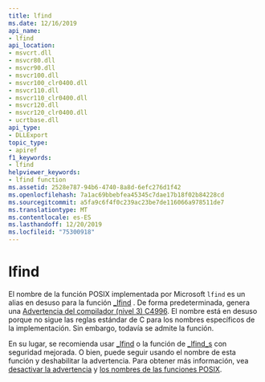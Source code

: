 ```yaml
---
title: lfind
ms.date: 12/16/2019
api_name:
- lfind
api_location:
- msvcrt.dll
- msvcr80.dll
- msvcr90.dll
- msvcr100.dll
- msvcr100_clr0400.dll
- msvcr110.dll
- msvcr110_clr0400.dll
- msvcr120.dll
- msvcr120_clr0400.dll
- ucrtbase.dll
api_type:
- DLLExport
topic_type:
- apiref
f1_keywords:
- lfind
helpviewer_keywords:
- lfind function
ms.assetid: 2528e787-94b6-4740-8a8d-6efc276d1f42
ms.openlocfilehash: 7a1ac69bbebfea45345c7dae17b18f02b84228cd
ms.sourcegitcommit: a5fa9c6f4f0c239ac23be7de116066a978511de7
ms.translationtype: MT
ms.contentlocale: es-ES
ms.lasthandoff: 12/20/2019
ms.locfileid: "75300918"
---
```

# <a name="lfind"></a>lfind

El nombre de la función POSIX implementada por Microsoft `lfind` es un alias en desuso para la función [_lfind](lfind.md) . De forma predeterminada, genera una [Advertencia del compilador (nivel 3) C4996](../../error-messages/compiler-warnings/compiler-warning-level-3-c4996.md). El nombre está en desuso porque no sigue las reglas estándar de C para los nombres específicos de la implementación. Sin embargo, todavía se admite la función.

En su lugar, se recomienda usar [_lfind](lfind.md) o la función de [_lfind_s](lfind-s.md) con seguridad mejorada. O bien, puede seguir usando el nombre de esta función y deshabilitar la advertencia. Para obtener más información, vea [desactivar la advertencia](../../error-messages/compiler-warnings/compiler-warning-level-3-c4996.md#turn-off-the-warning) y [los nombres de las funciones POSIX](../../error-messages/compiler-warnings/compiler-warning-level-3-c4996.md#posix-function-names).
